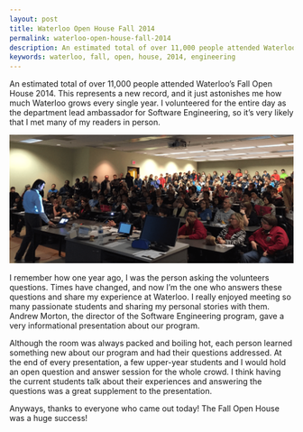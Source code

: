 ```yaml
---
layout: post
title: Waterloo Open House Fall 2014
permalink: waterloo-open-house-fall-2014
description: An estimated total of over 11,000 people attended Waterloo’s Fall Open House 2014. It just astonishes me how much Waterloo grows every single year.
keywords: waterloo, fall, open, house, 2014, engineering
---
```


An estimated total of over 11,000 people attended Waterloo’s Fall Open House 2014. This represents a new record, and it just astonishes me how much Waterloo grows every single year. I volunteered for the entire day as the department lead ambassador for Software Engineering, so it’s very likely that I met many of my readers in person.

![fall open house 2014](/assets/fall-open-house.png)

<!--more-->

I remember how one year ago, I was the person asking the volunteers questions. Times have changed, and now I’m the  one who answers these questions and share my experience at Waterloo. I really enjoyed meeting so many passionate students and sharing my personal stories with them. Andrew Morton, the director of the Software Engineering program, gave a very informational presentation about our program.

Although the room was always packed and boiling hot, each person learned something new about our program and had their questions addressed. At the end of every presentation, a few upper-year students and I would hold an open question and answer session for the whole crowd. I think having the current students talk about their experiences and answering the questions was a great supplement to the presentation.

Anyways, thanks to everyone who came out today! The Fall Open House was a huge success!
